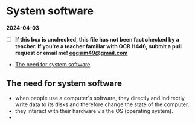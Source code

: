 # System software

**2024-04-03**

- [ ] **If this box is unchecked, this file has not been fact checked by a teacher. If you're a teacher familiar with OCR H446, submit a pull request or email me! <eggsim49@gmail.com>**

<!-- vim-markdown-toc GFM -->

* [The need for system software](#the-need-for-system-software)

<!-- vim-markdown-toc -->

## The need for system software

- when people use a computer's software, they directly and indirectly write data to its disks and therefore change the state of the computer.
- they interact with their hardware via the OS (operating system).
- 

